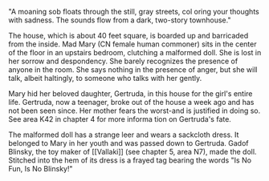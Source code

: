 "A moaning sob floats through the still, gray streets, col­ oring your thoughts with sadness. The sounds flow from a dark, two-story townhouse."

The house, which is about 40 feet square, is boarded up and barricaded from the inside. Mad Mary (CN female human commoner) sits in the center of the floor in an upstairs bedroom, clutching a malformed doll. She is lost in her sorrow and despondency. She barely recognizes the presence of anyone in the room. She says nothing in the presence of anger, but she will talk, albeit haltingly, to someone who talks with her gently.

Mary hid her beloved daughter, Gertruda, in this house for the girl's entire life. Gertruda, now a teenager, broke out of the house a week ago and has not been seen since. Her mother fears the worst-and is justified in doing so. See area K42 in chapter 4 for more informa­ tion on Gertruda's fate.

The malformed doll has a strange leer and wears a sackcloth dress. It belonged to Mary in her youth and was passed down to Gertruda. Gadof Blinsky, the toy­ maker of [[Vallaki]] (see chapter 5, area N7), made the doll. Stitched into the hem of its dress is a frayed tag bearing the words "Is No Fun, Is No Blinsky!"